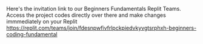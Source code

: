 Here's the invitation link to our Beginners Fundamentals Replit Teams. Access the project codes directly over there and make changes immmediately on your Replit
https://replit.com/teams/join/fdesnpwfivfrlpckpiedvkyvgtsrphxh-beginners-coding-fundamental
